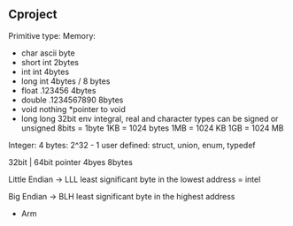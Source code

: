 ## Cproject

Primitive type:    Memory:
- char     ascii    byte
- short    int      2bytes 
- int      int      4bytes
- long     int      4bytes  / 8 bytes   
- float    .123456  4bytes
- double .1234567890 8bytes       
- void    nothing    *pointer to void
- long long 32bit env
integral, real and character types can be signed or unsigned
8bits = 1byte
1KB = 1024 bytes
1MB = 1024 KB
1GB = 1024 MB

Integer: 4 bytes: 2^32 - 1 
user defined:
struct, union, enum, typedef

32bit | 64bit pointer
4byes   8bytes

Little Endian -> LLL  least significant byte in the lowest address
= intel

Big Endian -> BLH least significant byte in the highest address
- Arm








